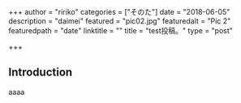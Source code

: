 +++
author = "ririko"
categories = ["そのた"]
date = "2018-06-05"
description = "daimei"
featured = "pic02.jpg"
featuredalt = "Pic 2"
featuredpath = "date"
linktitle = ""
title = "test投稿。"
type = "post"

+++

## Introduction 
aaaa

